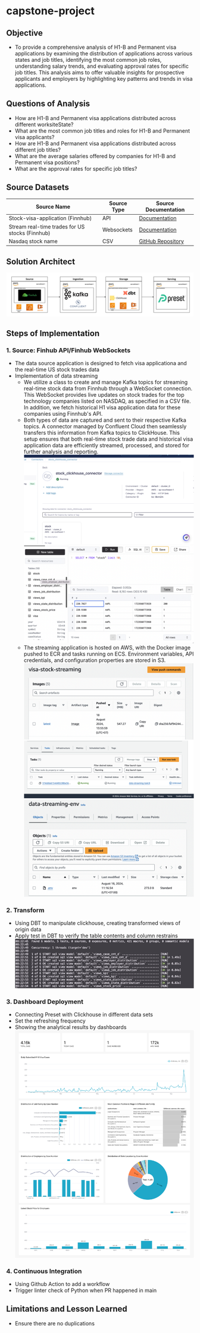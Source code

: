 # capstone-project

## Objective
- To provide a comprehensive analysis of H1-B and Permanent visa applications by examining the distribution of applications across various states and job titles, identifying the most common job roles, understanding salary trends, and evaluating approval rates for specific job titles. This analysis aims to offer valuable insights for prospective applicants and employers by highlighting key patterns and trends in visa applications.

## Questions of Analysis
- How are H1-B and Permanent visa applications distributed across different worksiteState?
- What are the most common job titles and roles for H1-B and Permanent visa applicants?
- How are H1-B and Permanent visa applications distributed across different job titles?
- What are the average salaries offered by companies for H1-B and Permanent visa positions?
- What are the approval rates for specific job titles?

## Source Datasets
| Source Name                             | Source Type | Source Documentation                                               |
|-----------------------------------------|-------------|--------------------------------------------------------------------|
| Stock-visa-application (Finnhub)        | API         | [Documentation](https://finnhub.io/docs/api/stock-visa-application)|
| Stream real-time trades for US stocks (Finnhub) | Websockets  | [Documentation](https://finnhub.io/docs/api/websocket-trades)      |
| Nasdaq stock name                       | CSV         | [GitHub Repository](https://github.com/datasets/nasdaq-listings/blob/master/data/nasdaq-listed.csv) |

## Solution Architect
![solution-architect](images/solution-architect.jpg)

## Steps of Implementation

### 1. Source: Finhub API/Finhub WebSockets
- The data source application is designed to fetch visa applicationa and the real-time US stock trades data
- Implementation of data streaming
    - We utilize a class to create and manage Kafka topics for streaming real-time stock data from Finnhub through a WebSocket connection. This WebSocket provides live updates on stock trades for the top technology companies listed on NASDAQ, as specified in a CSV file. In addition, we fetch historical H1 visa application data for these companies using Finnhub's API.
    - Both types of data are captured and sent to their respective Kafka topics. A connector managed by Confluent Cloud then seamlessly transfers this information from Kafka topics to ClickHouse. This setup ensures that both real-time stock trade data and historical visa application data are efficiently streamed, processed, and stored for further analysis and reporting.
    ![stock-connector](images/stock-connector.png)
    ![stock-clickhouse](images/stock-clickhouse.png)
    - The streaming application is hosted on AWS, with the Docker image pushed to ECR and tasks running on ECS. Environment variables, API credentials, and configuration properties are stored in S3.
    ![streaming-ecr](images/streaming-ecr.png)
    ![streaming-ecs](images/streaming-ecs.png)
    ![streaming-env](images/streaming-env.png)

### 2. Transform
- Using DBT to manipulate clickhouse, creating transformed views of origin data
- Apply test in DBT to verify the table contents and column restrains
![dbt](images/dbt.PNG)

### 3. Dashboard Deployment
- Connecting Preset with Clickhouse in different data sets
- Set the refreshing frequency
- Showing the analytical results by dashboards
![dashboard](images/dashboard.png)

### 4. Continuous Integration
- Using Github Action to add a workflow
- Trigger linter check of Python when PR happened in main

## Limitations and Lesson Learned
- Ensure there are no duplications 








